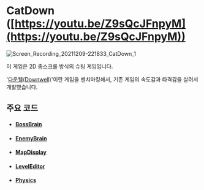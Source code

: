 
# CatDown ([https://youtu.be/Z9sQcJFnpyM](https://youtu.be/Z9sQcJFnpyM))

![Screen_Recording_20211209-221833_CatDown_1](https://user-images.githubusercontent.com/36800639/152974931-25161746-d136-4f57-b35f-e18497a190fa.gif)

이 게임은 2D 종스크롤 방식의 슈팅 게임입니다.

'[다운웰(Downwell)](https://youtu.be/tpDONgfBuzk)'이란 게임을 벤치마킹해서, 기존 게임의 속도감과 타격감을 살려서 개발했습니다.





## 주요 코드
+ #### [BossBrain](https://github.com/ComeBiga/DownWellGame/tree/CatDown_README/DownWell/Assets/1.Scripts/Enemy/Boss/Pattern/README.md)
+ #### [EnemyBrain](https://github.com/ComeBiga/DownWellGame/blob/CatDown_README/DownWell/Assets/99.EnemyEditor/Scripts/README.md)
+ #### [MapDisplay](https://github.com/ComeBiga/DownWellGame/tree/CatDown_README/DownWell/Assets/1.Scripts/Map)
+ #### [LevelEditor](https://github.com/ComeBiga/DownWellGame/tree/CatDown_README/DownWell/Assets/99.LevelEditor/README.md)
+ #### [Physics]()

